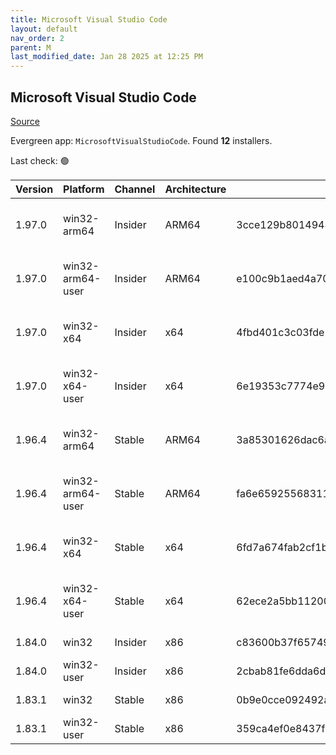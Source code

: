 ```yaml
---
title: Microsoft Visual Studio Code
layout: default
nav_order: 2
parent: M
last_modified_date: Jan 28 2025 at 12:25 PM
---
```


## Microsoft Visual Studio Code

[Source](https://code.visualstudio.com)

Evergreen app: `MicrosoftVisualStudioCode`. Found **12** installers.

Last check: 🟢

| Version | Platform         | Channel | Architecture | Sha256                                                           | URI                                                                                                                                                                                                                                                                                                            |
| ------- | ---------------- | ------- | ------------ | ---------------------------------------------------------------- | -------------------------------------------------------------------------------------------------------------------------------------------------------------------------------------------------------------------------------------------------------------------------------------------------------------- |
| 1.97.0  | win32-arm64      | Insider | ARM64        | 3cce129b8014948b986a297709c477e4cd31ae1181d9bf72515baa5f4716c797 | [https://vscode.download.prss.microsoft.com/dbazure/download/insider/7a3d738bbb52a0222cbd97277b07d93113b79139/VSCodeSetup-arm64-1.97.0-insider.exe](https://vscode.download.prss.microsoft.com/dbazure/download/insider/7a3d738bbb52a0222cbd97277b07d93113b79139/VSCodeSetup-arm64-1.97.0-insider.exe)         |
| 1.97.0  | win32-arm64-user | Insider | ARM64        | e100c9b1aed4a70ec3d201cbefae0c4562d992dc82ac382c3a2352ff134c1200 | [https://vscode.download.prss.microsoft.com/dbazure/download/insider/7a3d738bbb52a0222cbd97277b07d93113b79139/VSCodeUserSetup-arm64-1.97.0-insider.exe](https://vscode.download.prss.microsoft.com/dbazure/download/insider/7a3d738bbb52a0222cbd97277b07d93113b79139/VSCodeUserSetup-arm64-1.97.0-insider.exe) |
| 1.97.0  | win32-x64        | Insider | x64          | 4fbd401c3c03fde10ab494dfdf7d6b93655174c933d1a2122e52ca574f8b8519 | [https://vscode.download.prss.microsoft.com/dbazure/download/insider/7a3d738bbb52a0222cbd97277b07d93113b79139/VSCodeSetup-x64-1.97.0-insider.exe](https://vscode.download.prss.microsoft.com/dbazure/download/insider/7a3d738bbb52a0222cbd97277b07d93113b79139/VSCodeSetup-x64-1.97.0-insider.exe)             |
| 1.97.0  | win32-x64-user   | Insider | x64          | 6e19353c7774e96ff7e2b227c58f226f680b3cbffe9c9b8034feaedaedd7a816 | [https://vscode.download.prss.microsoft.com/dbazure/download/insider/7a3d738bbb52a0222cbd97277b07d93113b79139/VSCodeUserSetup-x64-1.97.0-insider.exe](https://vscode.download.prss.microsoft.com/dbazure/download/insider/7a3d738bbb52a0222cbd97277b07d93113b79139/VSCodeUserSetup-x64-1.97.0-insider.exe)     |
| 1.96.4  | win32-arm64      | Stable  | ARM64        | 3a85301626dac6a9609b169859dfc4b3540642cf1a09187d759f30ab972f80b9 | [https://vscode.download.prss.microsoft.com/dbazure/download/stable/cd4ee3b1c348a13bafd8f9ad8060705f6d4b9cba/VSCodeSetup-arm64-1.96.4.exe](https://vscode.download.prss.microsoft.com/dbazure/download/stable/cd4ee3b1c348a13bafd8f9ad8060705f6d4b9cba/VSCodeSetup-arm64-1.96.4.exe)                           |
| 1.96.4  | win32-arm64-user | Stable  | ARM64        | fa6e65925568311aa42bb9b637e56137774511c156d116807796c9947550d602 | [https://vscode.download.prss.microsoft.com/dbazure/download/stable/cd4ee3b1c348a13bafd8f9ad8060705f6d4b9cba/VSCodeUserSetup-arm64-1.96.4.exe](https://vscode.download.prss.microsoft.com/dbazure/download/stable/cd4ee3b1c348a13bafd8f9ad8060705f6d4b9cba/VSCodeUserSetup-arm64-1.96.4.exe)                   |
| 1.96.4  | win32-x64        | Stable  | x64          | 6fd7a674fab2cf1b35456f8f140ca8515cdc97db2f50bb1f89c1dc60e0440a51 | [https://vscode.download.prss.microsoft.com/dbazure/download/stable/cd4ee3b1c348a13bafd8f9ad8060705f6d4b9cba/VSCodeSetup-x64-1.96.4.exe](https://vscode.download.prss.microsoft.com/dbazure/download/stable/cd4ee3b1c348a13bafd8f9ad8060705f6d4b9cba/VSCodeSetup-x64-1.96.4.exe)                               |
| 1.96.4  | win32-x64-user   | Stable  | x64          | 62ece2a5bb11200ffc4fa52e70090453684702cbcab364ad91d340f83f80c89e | [https://vscode.download.prss.microsoft.com/dbazure/download/stable/cd4ee3b1c348a13bafd8f9ad8060705f6d4b9cba/VSCodeUserSetup-x64-1.96.4.exe](https://vscode.download.prss.microsoft.com/dbazure/download/stable/cd4ee3b1c348a13bafd8f9ad8060705f6d4b9cba/VSCodeUserSetup-x64-1.96.4.exe)                       |
| 1.84.0  | win32            | Insider | x86          | c83600b37f65749ea9e16496847bbfd967dece2472cee7d8011ae719e2633c18 | [https://az764295.vo.msecnd.net/insider/0c36b92c82064882a228487040187cfc13669c0f/VSCodeSetup-ia32-1.84.0-insider.exe](https://az764295.vo.msecnd.net/insider/0c36b92c82064882a228487040187cfc13669c0f/VSCodeSetup-ia32-1.84.0-insider.exe)                                                                     |
| 1.84.0  | win32-user       | Insider | x86          | 2cbab81fe6dda6dfb07751707107db95ba7afa0a6ada65a1df78a04eef0aadf5 | [https://az764295.vo.msecnd.net/insider/0c36b92c82064882a228487040187cfc13669c0f/VSCodeUserSetup-ia32-1.84.0-insider.exe](https://az764295.vo.msecnd.net/insider/0c36b92c82064882a228487040187cfc13669c0f/VSCodeUserSetup-ia32-1.84.0-insider.exe)                                                             |
| 1.83.1  | win32            | Stable  | x86          | 0b9e0cce092492a88cdaf12048e3630290944b051f3194c5ca3d6b7012f05e7f | [https://az764295.vo.msecnd.net/stable/a6606b6ca720bca780c2d3c9d4cc3966ff2eca12/VSCodeSetup-ia32-1.83.1.exe](https://az764295.vo.msecnd.net/stable/a6606b6ca720bca780c2d3c9d4cc3966ff2eca12/VSCodeSetup-ia32-1.83.1.exe)                                                                                       |
| 1.83.1  | win32-user       | Stable  | x86          | 359ca4ef0e8437f7e5183a97a9d79834463a3df88bb10c82c48cc2bd53b8a7e5 | [https://az764295.vo.msecnd.net/stable/a6606b6ca720bca780c2d3c9d4cc3966ff2eca12/VSCodeUserSetup-ia32-1.83.1.exe](https://az764295.vo.msecnd.net/stable/a6606b6ca720bca780c2d3c9d4cc3966ff2eca12/VSCodeUserSetup-ia32-1.83.1.exe)                                                                               |
